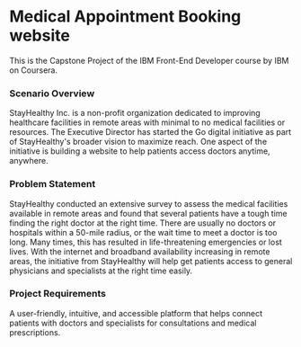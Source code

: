 <h1>Medical Appointment Booking website</h1>

<p>This is the Capstone Project of the IBM Front-End Developer course by IBM on Coursera.</p>

<h3>Scenario Overview</h3>
<p>StayHealthy Inc. is a non-profit organization dedicated to improving healthcare facilities in remote areas with minimal to no medical facilities or resources. The Executive Director has started the Go digital initiative as part of StayHealthy's broader vision to maximize reach. One aspect of the initiative is building a website to help patients access doctors anytime, anywhere.</p>

<h3>Problem Statement</h3>
<p>StayHealthy conducted an extensive survey to assess the medical facilities available in remote areas and found that several patients have a tough time finding the right doctor at the right time. There are usually no doctors or hospitals within a 50-mile radius, or the wait time to meet a doctor is too long. Many times, this has resulted in life-threatening emergencies or lost lives.
With the internet and broadband availability increasing in remote areas, the initiative from StayHealthy will help get patients access to general physicians and specialists at the right time easily.</p>

<h3>Project Requirements</h3>
<p>A user-friendly, intuitive, and accessible platform that helps connect patients with doctors and specialists for consultations and medical prescriptions.</p>

